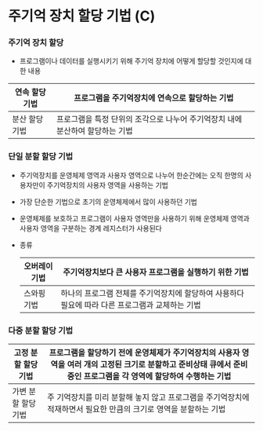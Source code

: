 # 주기억 장치 할당 기법 (C)



### 주기억 장치 할당

- 프로그램이나 데이터를 실행시키기 위해 주기억 장치에 어떻게 할당할 것인지에 대한 내용

| 연속 할당 기법 | 프로그램을  주기억장치에 연속으로 할당하는 기법              |
| -------------- | ------------------------------------------------------------ |
| 분산 할당 기법 | 프로그램을 특정 단위의 조각으로 나누어 주기억장치 내에 분산하여 할당하는 기법 |



### 단일 분할 할당 기법

- 주기억장치를 운영체제 영역과 사용자 영역으로 나누어 한순간에는 오직 한명의 사용자만이 주기억장치의 사용자 영역을 사용하는 기법

- 가장 단순한 기법으로 초기의 운영체제에서 많이 사용하던 기법

- 운영체제를 보호하고 프로그램이 사용자 영역만을 사용하기 위해 운영체제 영역과 사용자 영역을 구분하는 경계 레지스터가 사용된다

- 종류

  | 오버레이 기법 | 주기억장치보다 큰 사용자 프로그램을 실행하기 위한 기법       |
  | ------------- | ------------------------------------------------------------ |
  | 스와핑 기법   | 하나의 프로그램 전체를 주기억장치에 할당하여 사용하다 필요에 따라 다른 프로그램과 교체하는 기법 |



### 다중 분할 할당 기법

| 고정 분할 할당 기법 | 프로그램을 할당하기 전에 운영체제가 주기억장치의 사용자 영역을 여러 개의 고정된 크기로 분할하고 준비상태 큐에서 준비중인 프로그램을 각 영역에 할당하여 수행하는 기법 |
| ------------------- | ------------------------------------------------------------ |
| 가변 분할 할당 기법 | 주 기억장치를 미리 분할해 놓지 않고 프로그램을 주기억장치에 적재하면서 필요한 만큼의 크기로 영역을 분할하는 기법 |

